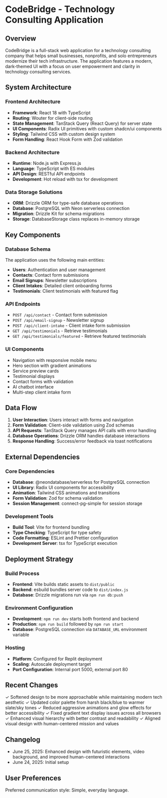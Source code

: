 # CodeBridge - Technology Consulting Application

## Overview

CodeBridge is a full-stack web application for a technology consulting company that helps small businesses, nonprofits, and solo entrepreneurs modernize their tech infrastructure. The application features a modern, dark-themed UI with a focus on user empowerment and clarity in technology consulting services.

## System Architecture

### Frontend Architecture
- **Framework**: React 18 with TypeScript
- **Routing**: Wouter for client-side routing
- **State Management**: TanStack Query (React Query) for server state
- **UI Components**: Radix UI primitives with custom shadcn/ui components
- **Styling**: Tailwind CSS with custom design system
- **Form Handling**: React Hook Form with Zod validation

### Backend Architecture
- **Runtime**: Node.js with Express.js
- **Language**: TypeScript with ES modules
- **API Design**: RESTful API endpoints
- **Development**: Hot reload with tsx for development

### Data Storage Solutions
- **ORM**: Drizzle ORM for type-safe database operations
- **Database**: PostgreSQL with Neon serverless connection
- **Migration**: Drizzle Kit for schema migrations
- **Storage**: DatabaseStorage class replaces in-memory storage

## Key Components

### Database Schema
The application uses the following main entities:
- **Users**: Authentication and user management
- **Contacts**: Contact form submissions
- **Email Signups**: Newsletter subscriptions
- **Client Intakes**: Detailed client onboarding forms
- **Testimonials**: Client testimonials with featured flag

### API Endpoints
- `POST /api/contact` - Contact form submission
- `POST /api/email-signup` - Newsletter signup
- `POST /api/client-intake` - Client intake form submission
- `GET /api/testimonials` - Retrieve testimonials
- `GET /api/testimonials/featured` - Retrieve featured testimonials

### UI Components
- Navigation with responsive mobile menu
- Hero section with gradient animations
- Service preview cards
- Testimonial displays
- Contact forms with validation
- AI chatbot interface
- Multi-step client intake form

## Data Flow

1. **User Interaction**: Users interact with forms and navigation
2. **Form Validation**: Client-side validation using Zod schemas
3. **API Requests**: TanStack Query manages API calls with error handling
4. **Database Operations**: Drizzle ORM handles database interactions
5. **Response Handling**: Success/error feedback via toast notifications

## External Dependencies

### Core Dependencies
- **Database**: @neondatabase/serverless for PostgreSQL connection
- **UI Library**: Radix UI components for accessibility
- **Animation**: Tailwind CSS animations and transitions
- **Form Validation**: Zod for schema validation
- **Session Management**: connect-pg-simple for session storage

### Development Tools
- **Build Tool**: Vite for frontend bundling
- **Type Checking**: TypeScript for type safety
- **Code Formatting**: ESLint and Prettier configuration
- **Development Server**: tsx for TypeScript execution

## Deployment Strategy

### Build Process
- **Frontend**: Vite builds static assets to `dist/public`
- **Backend**: esbuild bundles server code to `dist/index.js`
- **Database**: Drizzle migrations run via `npm run db:push`

### Environment Configuration
- **Development**: `npm run dev` starts both frontend and backend
- **Production**: `npm run build` followed by `npm run start`
- **Database**: PostgreSQL connection via `DATABASE_URL` environment variable

### Hosting
- **Platform**: Configured for Replit deployment
- **Scaling**: Autoscale deployment target
- **Port Configuration**: Internal port 5000, external port 80

## Recent Changes

✓ Softened design to be more approachable while maintaining modern tech aesthetic
✓ Updated color palette from harsh black/blue to warmer slate/sky tones
✓ Reduced aggressive animations and glow effects for better accessibility
✓ Fixed gradient text display issues across all browsers
✓ Enhanced visual hierarchy with better contrast and readability
✓ Aligned visual design with human-centered mission and values

## Changelog

- June 25, 2025: Enhanced design with futuristic elements, video background, and improved human-centered interactions
- June 24, 2025: Initial setup

## User Preferences

Preferred communication style: Simple, everyday language.